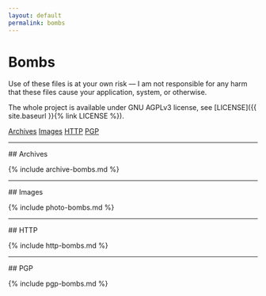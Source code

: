 ```yaml
---
layout: default
permalink: bombs
---
```


# Bombs

Use of these files is at your own risk –– I am not responsible for any harm that these files cause your application, system, or otherwise.

The whole project is available under GNU AGPLv3 license, see [LICENSE]({{ site.baseurl }}{% link LICENSE %}).

<div class="btn-group">
  <a class="btn btn-default btn-ghost" href="#archives">Archives</a>
  <a class="btn btn-default btn-ghost" href="#images">Images</a>
  <a class="btn btn-default btn-ghost" href="#http">HTTP</a>
  <a class="btn btn-default btn-ghost" href="#pgp">PGP</a>
</div>

<hr/>
## <a name="archives"></a>Archives

{% include archive-bombs.md %}


<hr/>
##<a name="images"></a> Images

{% include photo-bombs.md %}


<hr/>
## <a name="http"></a>HTTP

{% include http-bombs.md %}


<hr/>
## <a name="pgp"></a>PGP 

{% include pgp-bombs.md %}
